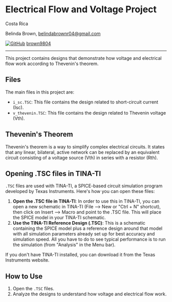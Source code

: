 # Electrical Flow and Voltage Project

Costa Rica

Belinda Brown, belindabrownr04@gmail.com

[![GitHub](https://img.shields.io/badge/--181717?logo=github&logoColor=ffffff)](https://github.com/)
[brown9804](https://github.com/brown9804)

----------

This project contains designs that demonstrate how voltage and electrical flow work according to Thevenin's theorem.

## Files

The main files in this project are:

- `i_sc.TSC`: This file contains the design related to short-circuit current (Isc).
- `v_thevenin.TSC`: This file contains the design related to Thevenin voltage (Vth).

## Thevenin's Theorem

Thevenin's theorem is a way to simplify complex electrical circuits. It states that any linear, bilateral, active network can be replaced by an equivalent circuit consisting of a voltage source (Vth) in series with a resistor (Rth).

## Opening .TSC files in TINA-TI

`.TSC` files are used with TINA-TI, a SPICE-based circuit simulation program developed by Texas Instruments. Here's how you can open these files:

1. **Open the .TSC file in TINA-TI**: In order to use this in TINA-TI, you can open a new schematic in TINA-TI (File --> New or "Ctrl + N" shortcut), then click on Insert --> Macro and point to the .TSC file. This will place the SPICE model in your TINA-TI schematic.
2. **Use the TINA-TI Reference Design (.TSC)**: This is a schematic containing the SPICE model plus a reference design around that model with all simulation parameters already set up for best accuracy and simulation speed. All you have to do to see typical performance is to run the simulation (from "Analysis" in the Menu bar).

If you don't have TINA-TI installed, you can download it from the Texas Instruments website.

## How to Use

1. Open the `.TSC` files.
2. Analyze the designs to understand how voltage and electrical flow work.
